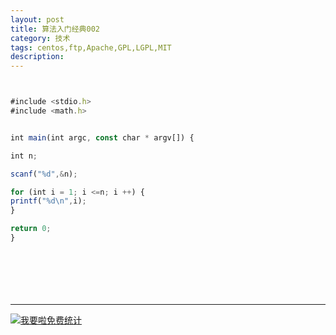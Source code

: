 ```yaml
---
layout: post
title: 算法入门经典002
category: 技术
tags: centos,ftp,Apache,GPL,LGPL,MIT
description: 
---
```



```javascript


#include <stdio.h>
#include <math.h>


int main(int argc, const char * argv[]) {

int n;

scanf("%d",&n);

for (int i = 1; i <=n; i ++) {
printf("%d\n",i);
}

return 0;
}








```

---


<script language="javascript" type="text/javascript" src="//js.users.51.la/19176892.js"></script>
<noscript><a href="//www.51.la/?19176892" target="_blank"><img alt="&#x6211;&#x8981;&#x5566;&#x514D;&#x8D39;&#x7EDF;&#x8BA1;" src="//img.users.51.la/19176892.asp" style="border:none" /></a></noscript>

